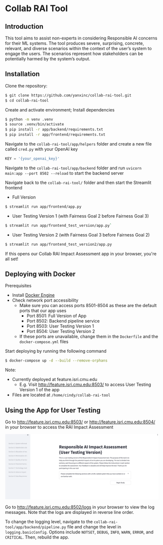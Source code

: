 # Collab RAI Tool

## Introduction
This tool aims to assist non-experts in considering Responsible AI concerns for their ML systems. The tool produces severe, surprising, concrete, relevant, and diverse scenarios within the context of the user’s system to engage the users. The scenarios represent how stakeholders can be potentially harmed by the system’s output.

## Installation
Clone the repository: 

```bash
$ git clone https://github.com/yanxinc/collab-rai-tool.git
$ cd collab-rai-tool
```

Create and activate environment; Install dependencies

```bash
$ python -m venv .venv
$ source .venv/bin/activate
$ pip install -r app/backend/requirements.txt
$ pip install -r app/frontend/requirements.txt
```

Navigate to the `collab-rai-tool/app/helpers` folder and create a new file called `cred.py` with your OpenAI key

```python
KEY = '{your_openai_key}'
```

Navigate to the `collab-rai-tool/app/backend` folder and run `uvicorn main:app --port 8502 --reload` to start the backend server

Navigate back to the `collab-rai-tool/` folder and then start the Streamlit frontend

- Full Version
```bash
$ streamlit run app/frontend/app.py
```
- User Testing Version 1 (with Fairness Goal 2 before Fairness Goal 3)
```bash
$ streamlit run app/frontend_test_version/app.py`
```
- User Testing Version 2 (with Fairness Goal 3 before Fairness Goal 2)
```bash
$ streamlit run app/frontend_test_version2/app.py
```

If this opens our Collab RAI Impact Assessment app in your browser, you're all set!

## Deploying with Docker
Prerequisites
- Install [Docker Engine](https://docs.docker.com/engine/install/#server)
- Check network port accessibility
  - Make sure you can access ports 8501-8504 as these are the default ports that our app uses
    - Port 8501: Full Version of App
    - Port 8502: Backend pipeline service
    - Port 8503: User Testing Version 1
    - Port 8504: User Testing Version 2
  - If these ports are unavailable, change them in the `Dockerfile` and the `docker-compose.yml` files

Start deploying by running the following command
```bash
$ docker-compose up -d --build --remove-orphans
```

Note: 
- Currently deployed at feature.isri.cmu.edu
  - E.g. Visit http://feature.isri.cmu.edu:8503/ to access User Testing Version 1 of the app
- Files are located at `/home/cindy/collab-rai-tool`

## Using the App for User Testing
Go to http://feature.isri.cmu.edu:8503/ or http://feature.isri.cmu.edu:8504/ in your browser to access the RAI Impact Assessment

![app home page](example.png)


Go to http://feature.isri.cmu.edu:8502/logs in your browser to view the log messages.
Note that the logs are displayed in reverse line order.

To change the logging level, navigate to the `collab-rai-tool/app/backend/pipeline.py` file and change the level in `logging.basicConfig`. Options include `NOTSET`, `DEBUG`, `INFO`, `WARN`, `ERROR`, and `CRITICAL`. Then, rebuild the app. 

